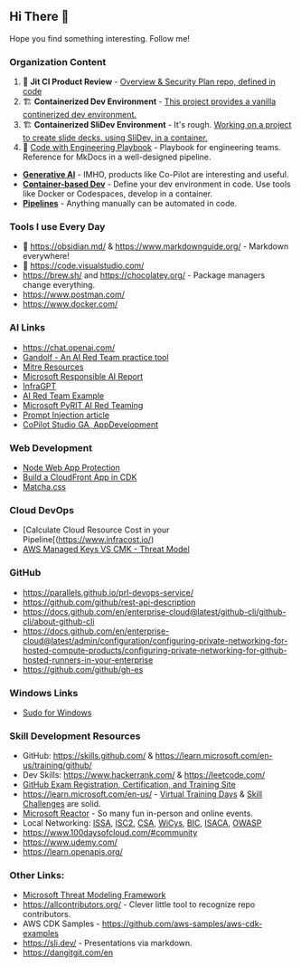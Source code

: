 ## Hi There 👋

Hope you find something interesting. Follow me! 

### Organization Content
1. 💙 **Jit CI Product Review** - [Overview & Security Plan repo, defined in code](https://github.com/ppottorff/jitrepo)
2. 🏗️ **Containerized Dev Environment** - [This project provides a vanilla continerized dev environment.](https://github.com/ppottorff/Containerized-Dev-Environment/)
3. 🏗️ **Containerized SliDev Environment** - It's rough. [Working on a project to create slide decks, using SliDev, in a container.](https://github.com/ppottorff/Containerized-SliDev-Environment)
4. :notebook: [Code with Engineering Playbook](https://github.com/microsoft/code-with-engineering-playbook) - Playbook for engineering teams. Reference for MkDocs in a well-designed pipeline.

- **[Generative AI](https://github.com/features/copilot)** - IMHO, products like Co-Pilot are interesting and useful. 
- **[Container-based Dev](https://github.com/features/codespaces)** - Define your dev environment in code. Use tools like Docker or Codespaces, develop in a container.
- **[Pipelines](https://docs.github.com/en/actions)** - Anything manually can be automated in code. 

### Tools I use Every Day

- 💙 https://obsidian.md/ & https://www.markdownguide.org/ - Markdown everywhere! 
- 💙 https://code.visualstudio.com/
- https://brew.sh/ and https://chocolatey.org/ - Package managers change everything.
- https://www.postman.com/
- https://www.docker.com/ 

### AI Links
- https://chat.openai.com/
- [Gandolf - An AI Red Team practice tool](https://gandalf.lakera.ai/)
- [Mitre Resources](https://atlas.mitre.org/matrices/ATLAS)
- [Microsoft Responsible AI Report](https://gandalf.lakera.ai/)
- [InfraGPT](https://devpost.com/software/infragpt)
- [AI Red Team Example](https://www.theregister.com/2024/05/13/ai_xforce_red_penetration/?utm_source=tldrinfosec)
- [Microsoft PyRIT AI Red Teaming](https://www.microsoft.com/en-us/security/blog/2024/02/22/announcing-microsofts-open-automation-framework-to-red-team-generative-ai-systems/)
- [Prompt Injection article](https://blog.seclify.com/prompt-injection-cheat-sheet/)
- [CoPilot Studio GA, AppDevelopment](https://youtu.be/FwJ1Zz_DntY?t=4615)
  
### Web Development
- [Node Web App Protection](https://github.com/arcjet/arcjet-js)
- [Build a CloudFront App in CDK](https://petermcaree.com/posts/how-to-build-spa-deployment-using-aws-cdk/?utm_source=tldrdevops)
- [Matcha.css](https://dev.to/lowlighter/make-naked-websites-look-great-with-matchacss-4ng7)

### Cloud DevOps
- [Calculate Cloud Resource Cost in your Pipeline[(https://www.infracost.io/)
- [AWS Managed Keys VS CMK - Threat Model](https://airwalkreply.com/aws-kms-threat-model)

### GitHub
- https://parallels.github.io/prl-devops-service/
- https://github.com/github/rest-api-description
- https://docs.github.com/en/enterprise-cloud@latest/github-cli/github-cli/about-github-cli
- https://docs.github.com/en/enterprise-cloud@latest/admin/configuration/configuring-private-networking-for-hosted-compute-products/configuring-private-networking-for-github-hosted-runners-in-your-enterprise
- https://github.com/github/gh-es


### Windows Links
- [Sudo for Windows](https://github.com/microsoft/sudo?utm_source=tldrinfosec)

### Skill Development Resources
- GitHub: https://skills.github.com/ & https://learn.microsoft.com/en-us/training/github/
- Dev Skills: https://www.hackerrank.com/ & https://leetcode.com/
- [GitHub Exam Registration, Certification, and Training Site](https://examregistration.github.com/overview)
- https://learn.microsoft.com/en-us/ - [Virtual Training Days](https://events.microsoft.com/en-us/mvtd?startTime=08:00&endTime=17:00) & [Skill Challenges](https://www.microsoft.com/en-US/cloudskillschallenge/ai/registration/2023) are solid.
- [Microsoft Reactor](https://developer.microsoft.com/en-us/reactor/) - So many fun in-person and online events.
- Local Networking: [ISSA](https://www.members.issa.org/page/chapters#), [ISC2](https://www.isc2.org/Chapters/Chapter-Directory), [CSA](https://cloudsecurityalliance.org/chapters/), [WiCys](https://www.wicys.org/), [BIC](https://www.blacksincyberconf.com/), [ISACA](https://www.isaca.org/membership/local-chapters), [OWASP](https://owasp.org/chapters/)
- https://www.100daysofcloud.com/#community
- https://www.udemy.com/
- https://learn.openapis.org/

### Other Links: 
- [Microsoft Threat Modeling Framework](https://github.com/simorjay/PeerThreatModel)
- https://allcontributors.org/ - Clever little tool to recognize repo contributors.
- AWS CDK Samples - https://github.com/aws-samples/aws-cdk-examples
- https://sli.dev/ - Presentations via markdown.
- https://dangitgit.com/en
